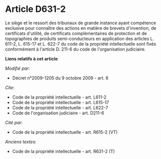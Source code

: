 # Article D631-2

Le siège et le ressort des tribunaux de grande instance ayant compétence exclusive pour connaître des actions en matière de
brevets d'invention, de certificats d'utilité, de certificats complémentaires de protection et de topographies de produits
semi-conducteurs en application des articles L. 611-2, L. 615-17 et L. 622-7 du code de la propriété intellectuelle sont
fixés conformément à l'article D. 211-6 du code de l'organisation judiciaire.

**Liens relatifs à cet article**

_Modifié par_:

  - Décret n°2009-1205 du 9 octobre 2009 - art. 6

_Cite_:

  - Code de la propriété intellectuelle - art. L611-2
  - Code de la propriété intellectuelle - art. L615-17
  - Code de la propriété intellectuelle - art. L622-7
  - Code de l'organisation judiciaire - art. D211-6

_Cité par_:

  - Code de la propriété intellectuelle - art. R615-2 (VT)

_Anciens textes_:

  - Code de la propriété intellectuelle - art. R631-2 (T)
